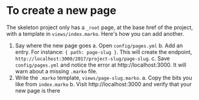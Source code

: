 # To create a new page

The skeleton project only has a `_root` page, at the base href of the project,
with a template in `views/index.marko`. Here's how you can add another.

1. Say where the new page goes
  a. Open `config/pages.yml`
  b. Add an entry. For instance: `{ path: page-slug }`. This will create the endpoint, `http://localhost:3000/2017/project-slug/page-slug`.
  c. Save `config/pages.yml` and notice the error at http://localhost:3000. It will warn about a missing `.marko` file.
2. Write the `.marko` template, `views/page-slug.marko`.
  a. Copy the bits you like from `index.marko`
  b. Visit http://localhost:3000 and verify that your new page is there
